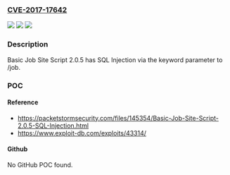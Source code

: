### [CVE-2017-17642](https://cve.mitre.org/cgi-bin/cvename.cgi?name=CVE-2017-17642)
![](https://img.shields.io/static/v1?label=Product&message=n%2Fa&color=blue)
![](https://img.shields.io/static/v1?label=Version&message=n%2Fa&color=blue)
![](https://img.shields.io/static/v1?label=Vulnerability&message=n%2Fa&color=brighgreen)

### Description

Basic Job Site Script 2.0.5 has SQL Injection via the keyword parameter to /job.

### POC

#### Reference
- https://packetstormsecurity.com/files/145354/Basic-Job-Site-Script-2.0.5-SQL-Injection.html
- https://www.exploit-db.com/exploits/43314/

#### Github
No GitHub POC found.

